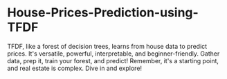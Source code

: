 # House-Prices-Prediction-using-TFDF 
TFDF, like a forest of decision
trees, learns from house data to predict prices. It\'s versatile,
powerful, interpretable, and beginner-friendly. Gather data, prep it,
train your forest, and predict! Remember, it\'s a starting point, and
real estate is complex. Dive in and explore!


